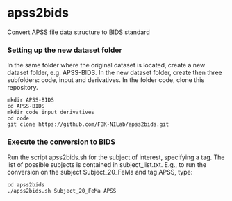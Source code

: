 # apss2bids
Convert APSS file data structure to BIDS standard

### Setting up the new dataset folder
In the same folder where the original dataset is located, create a new dataset 
folder, e.g. APSS-BIDS. In the new dataset folder, create then three subfolders:
code, input and derivatives. In the folder code, clone this repository.
```
mkdir APSS-BIDS
cd APSS-BIDS
mkdir code input derivatives
cd code
git clone https://github.com/FBK-NILab/apss2bids.git 
```

### Execute the conversion to BIDS
Run the script apss2bids.sh for the subject of interest, specifying a tag. The list
of possible subjects is contained in subject_list.txt. E.g., to run the conversion
on the subject Subject_20_FeMa and tag APSS, type:
```
cd apss2bids
./apss2bids.sh Subject_20_FeMa APSS
```

